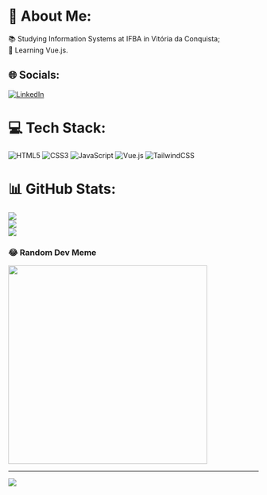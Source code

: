 # 💫 About Me:
📚 Studying Information Systems at IFBA in Vitória da Conquista;<br>🌱 Learning Vue.js.


## 🌐 Socials:
[![LinkedIn](https://img.shields.io/badge/LinkedIn-%230077B5.svg?logo=linkedin&logoColor=white)](https://linkedin.com/in/hederdavid) 

# 💻 Tech Stack:
![HTML5](https://img.shields.io/badge/html5-%23E34F26.svg?style=for-the-badge&logo=html5&logoColor=white) ![CSS3](https://img.shields.io/badge/css3-%231572B6.svg?style=for-the-badge&logo=css3&logoColor=white) ![JavaScript](https://img.shields.io/badge/javascript-%23323330.svg?style=for-the-badge&logo=javascript&logoColor=%23F7DF1E) ![Vue.js](https://img.shields.io/badge/vuejs-%2335495e.svg?style=for-the-badge&logo=vuedotjs&logoColor=%234FC08D) ![TailwindCSS](https://img.shields.io/badge/tailwindcss-%2338B2AC.svg?style=for-the-badge&logo=tailwind-css&logoColor=white)
# 📊 GitHub Stats:
![](https://github-readme-stats.vercel.app/api?username=hederdavid&theme=dark&hide_border=false&include_all_commits=true&count_private=true)<br/>
![](https://github-readme-streak-stats.herokuapp.com/?user=hederdavid&theme=dark&hide_border=false)<br/>
![](https://github-readme-stats.vercel.app/api/top-langs/?username=hederdavid&theme=dark&hide_border=false&include_all_commits=true&count_private=true&layout=compact)

### 😂 Random Dev Meme
<img src='https://randommeme-five.vercel.app/' style="height: 400px;"/>

---
[![](https://visitcount.itsvg.in/api?id=hederdavid&icon=0&color=0)](https://visitcount.itsvg.in)

<!-- Proudly created with GPRM ( https://gprm.itsvg.in ) -->
